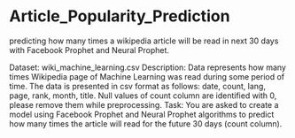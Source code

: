 # Article_Popularity_Prediction
predicting how many times a wikipedia article will be read in next 30 days with Facebook Prophet and Neural Prophet.


Dataset: wiki_machine_learning.csv
Description: Data represents how many times Wikipedia page of Machine Learning was read during
some period of time. The data is presented in csv format as follows: date, count, lang, page, rank,
month, title. Null values of count column are identified with 0, please remove them while
preprocessing.
Task: You are asked to create a model using Facebook Prophet and Neural Prophet algorithms to
predict how many times the article will read for the future 30 days (count column).
